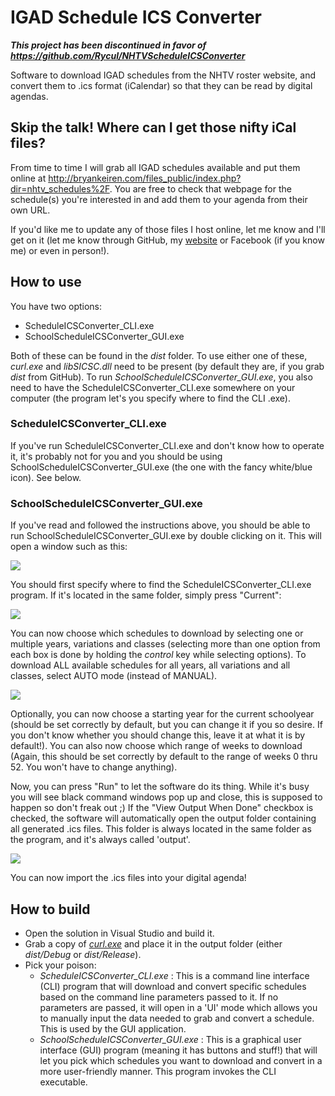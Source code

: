 IGAD Schedule ICS Converter
========================

***This project has been discontinued in favor of https://github.com/Rycul/NHTVScheduleICSConverter***


Software to download IGAD schedules from the NHTV roster website, and convert them to .ics format (iCalendar) so that they can be read by digital agendas.

Skip the talk! Where can I get those nifty iCal files?
------------------------

From time to time I will grab all IGAD schedules available and put them online at http://bryankeiren.com/files_public/index.php?dir=nhtv_schedules%2F. You are free to check that webpage for the schedule(s) you're interested in and add them to your agenda from their own URL.

If you'd like me to update any of those files I host online, let me know and I'll get on it (let me know through GitHub, my [website](http://bryankeiren.com/contact) or Facebook (if you know me) or even in person!).

How to use
------------------------

You have two options:

- ScheduleICSConverter_CLI.exe
- SchoolScheduleICSConverter_GUI.exe

Both of these can be found in the *dist* folder. To use either one of these, *curl.exe* and *libSICSC.dll* need to be present (by default they are, if you grab *dist* from GitHub).
To run *SchoolScheduleICSConverter_GUI.exe*, you also need to have the ScheduleICSConverter_CLI.exe somewhere on your computer (the program let's you specify where to find the CLI .exe).

### ScheduleICSConverter_CLI.exe

If you've run ScheduleICSConverter_CLI.exe and don't know how to operate it, it's probably not for you and you should be using SchoolScheduleICSConverter_GUI.exe (the one with the fancy white/blue icon). See below.

### SchoolScheduleICSConverter_GUI.exe

If you've read and followed the instructions above, you should be able to run SchoolScheduleICSConverter_GUI.exe by double clicking on it. This will open a window such as this:

![](http://i.imgur.com/2yg4Y2Z.png)

You should first specify where to find the ScheduleICSConverter_CLI.exe program. If it's located in the same folder, simply press "Current":

![](http://i.imgur.com/GgIRxuU.png)

You can now choose which schedules to download by selecting one or multiple years, variations and classes (selecting more than one option from each box is done by holding the *control* key while selecting options).
To download ALL available schedules for all years, all variations and all classes, select AUTO mode (instead of MANUAL).

![](http://i.imgur.com/jTk7rkV.png)

Optionally, you can now choose a starting year for the current schoolyear (should be set correctly by default, but you can change it if you so desire. If you don't know whether you should change this, leave it at what it is by default!).
You can also now choose which range of weeks to download (Again, this should be set correctly by default to the range of weeks 0 thru 52. You won't have to change anything).

Now, you can press "Run" to let the software do its thing. While it's busy you will see black command windows pop up and close, this is supposed to happen so don't freak out ;)
If the "View Output When Done" checkbox is checked, the software will automatically open the output folder containing all generated .ics files. This folder is always located in the same folder as the program, and it's always called 'output'.

![](http://i.imgur.com/4XyEPH8.png)

You can now import the .ics files into your digital agenda!

How to build
------------------------

- Open the solution in Visual Studio and build it.
- Grab a copy of [*curl.exe*](http://curl.haxx.se/) and place it in the output folder (either *dist/Debug* or *dist/Release*).
- Pick your poison:
  - *ScheduleICSConverter_CLI.exe* : This is a command line interface (CLI) program that will download and convert specific schedules based on the command line parameters passed to it. If no parameters are passed, it will open in a 'UI' mode which allows you to manually input the data needed to grab and convert a schedule. This is used by the GUI application.
  - *SchoolScheduleICSConverter_GUI.exe* : This is a graphical user interface (GUI) program (meaning it has buttons and stuff!) that will let you pick which schedules you want to download and convert in a more user-friendly manner. This program invokes the CLI executable.
